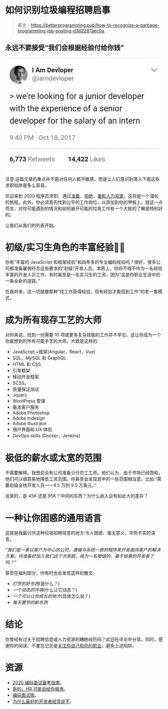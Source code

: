 # 如何识别垃圾编程招聘启事

> 原文：<https://betterprogramming.pub/how-to-recognize-a-garbage-programming-job-posting-d362287aec0a>

## 永远不要接受“我们会根据经验付给你钱”

![](img/927ae905b27266371f06de5949b5d6a7.png)

注意:这篇文章的重点并不是对任何人都不敏感，而是让人们意识到落入下面这些求职陷阱是多么容易。

欢迎来到 2020 程序员求职。通过[准备](https://medium.com/javascript-in-plain-english/the-best-2020-resources-for-your-coding-interview-preparation-eb7513dcf974)、[拒绝](https://medium.com/better-programming/how-to-get-over-your-fear-of-rejection-and-apply-for-the-damn-job-already-ea93037e94ca)、[重影人力资源](https://www.hrmonline.com.au/section/featured/ghosting-hr-problem/)，这将是一个漫长的旅程。此外，你必须首先找到公平的工作岗位，以添加到你的甲板上。就这一点而言，对你可能遇到的情况和如何避开可能的垃圾工作有一个大致的了解是特别好的。

让我们从我们的列表开始。

# 初级/实习生角色的丰富经验👨‍🦳

你有“丰富的 JavaScript 和框架经验”和四年多的专业编码经验吗？很好，很多公司都准备雇佣符合这些要求的“初级”开发人员。本质上，你将不得不作为一名经验丰富的开发人员工作，有时甚至是一名实习生的工资，因为“这是你职业生涯中的一条全新的道路。”

在我听来，这一切就像那种“找工作获得经验，但有经验才能找到工作”的老一套模式。

# 成为所有现存工艺的大师

对你来说，找到一份需要 10 项或更多复杂技能的工作并不罕见，这让你成为一个你能想到的所有可能手艺的大师。大致是这样的:

*   JavaScript +框架(Angular，React，Vue)
*   SQL、MySQL 和 GraphQL
*   HTML 和 CSS
*   引导框架
*   移动开发框架
*   SCSS。
*   质量保证测试
*   Jquery
*   WordPress 管理
*   基本客户服务
*   Adobe Photoshop
*   Adobe Indesign
*   Adobe Illustrator
*   用户界面和 UX 体验
*   DevOps skills (Docker，Jenkins)

# 极低的薪水或太宽的范围

不需要解释。我想总会有公司准备少付员工工资。他们认为，由于市场已经饱和，他们可以很容易地降低工资范围。你甚至会发现其中的一些范围相当宽，比如:“需要初级全栈开发人员——4.5 万到 9.5 万美元。”

说真的，是 45K 还是 95K？中间的东西？为什么收入会有如此大的差异？

# 一种让你困惑的通用语言

这就是我最讨厌这种垃圾招聘信息的地方:令人困惑、毫无意义、华而不实的语言。

*“我们是一家以客户为中心的公司，遵循与系统一致的程序来开发面向客户的解决方案。你准备好加入我们这个大家庭，成为一名增值的、基于结果的开发者了吗？”*

甚至在福利部分，你有时也会发现这样的散文:

*   *打赏的好东西*(是什么？)
*   *一个动态的环境*(什么让它动态？)
*   *一个可以让你成长的地方*(具体怎么说？)
*   *每天要学的新东西*

# 结论

你曾经有过关于招聘信息或人力资源的糟糕经历吗？欢迎在评论中分享。同时，感谢你的阅读，不要忘记总是[关注你自己和你的职业](https://hackernoon.com/why-i-hate-code-challenges-90221c9ab747)，避免上述陷阱。

# 资源

*   [2020 编码面试备考指南](https://medium.com/javascript-in-plain-english/the-best-2020-resources-for-your-coding-interview-preparation-eb7513dcf974)。
*   [是的，HR 可能会给你做鬼](https://www.hrmonline.com.au/section/featured/ghosting-hr-problem/)。
*   [编码面试吸](https://hackernoon.com/why-i-hate-code-challenges-90221c9ab747)。
*   [为什么最好的开发者经常说不](https://hackernoon.com/why-i-hate-code-challenges-90221c9ab747)。